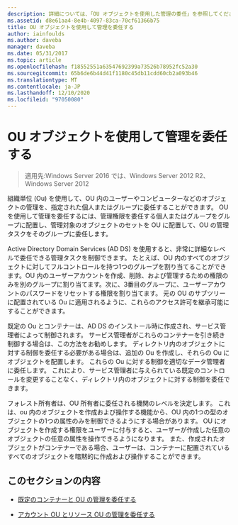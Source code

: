 ```yaml
---
description: 詳細については、「OU オブジェクトを使用した管理の委任」を参照してください。
ms.assetid: d8e61aa4-8e4b-4097-83ca-70cf61366b75
title: OU オブジェクトを使用して管理を委任する
author: iainfoulds
ms.author: daveba
manager: daveba
ms.date: 05/31/2017
ms.topic: article
ms.openlocfilehash: f18552551a63547692399a73526b78952fc52a30
ms.sourcegitcommit: 65b6de6b44d41f1180c45db11cdd60cb2a093b46
ms.translationtype: MT
ms.contentlocale: ja-JP
ms.lasthandoff: 12/10/2020
ms.locfileid: "97050080"
---
```

# <a name="delegating-administration-by-using-ou-objects"></a>OU オブジェクトを使用して管理を委任する

>適用先:Windows Server 2016 では、Windows Server 2012 R2、Windows Server 2012

組織単位 (Ou) を使用して、OU 内のユーザーやコンピューターなどのオブジェクトの管理を、指定された個人またはグループに委任することができます。 OU を使用して管理を委任するには、管理権限を委任する個人またはグループをグループに配置し、管理対象のオブジェクトのセットを OU に配置して、OU の管理タスクをそのグループに委任します。

Active Directory Domain Services (AD DS) を使用すると、非常に詳細なレベルで委任できる管理タスクを制御できます。 たとえば、OU 内のすべてのオブジェクトに対してフルコントロールを持つ1つのグループを割り当てることができます。OU 内のユーザーアカウントを作成、削除、および管理するための権限のみを別のグループに割り当てます。次に、3番目のグループに、ユーザーアカウントのパスワードをリセットする権限を割り当てます。 元の OU のサブツリーに配置されている Ou に適用されるように、これらのアクセス許可を継承可能にすることができます。

既定の Ou とコンテナーは、AD DS のインストール時に作成され、サービス管理者によって制御されます。 サービス管理者がこれらのコンテナーを引き続き制御する場合は、この方法をお勧めします。 ディレクトリ内のオブジェクトに対する制御を委任する必要がある場合は、追加の Ou を作成し、それらの Ou にオブジェクトを配置します。 これらの Ou に対する制御を適切なデータ管理者に委任します。 これにより、サービス管理者に与えられている既定のコントロールを変更することなく、ディレクトリ内のオブジェクトに対する制御を委任できます。

フォレスト所有者は、OU 所有者に委任される機関のレベルを決定します。 これは、ou 内のオブジェクトを作成および操作する機能から、OU 内の1つの型のオブジェクトの1つの属性のみを制御できるようにする場合があります。 OU にオブジェクトを作成する権限をユーザーに付与すると、ユーザーが作成した任意のオブジェクトの任意の属性を操作できるようになります。 また、作成されたオブジェクトがコンテナーである場合、ユーザーは、コンテナーに配置されているすべてのオブジェクトを暗黙的に作成および操作することができます。

## <a name="in-this-section"></a>このセクションの内容

-   [既定のコンテナーと OU の管理を委任する](../../ad-ds/plan/Delegating-Administration-of-Default-Containers-and-OUs.md)

-   [アカウント OU とリソース OU の管理を委任する](../../ad-ds/plan/Delegating-Administration-of-Account-OUs-and-Resource-OUs.md)



